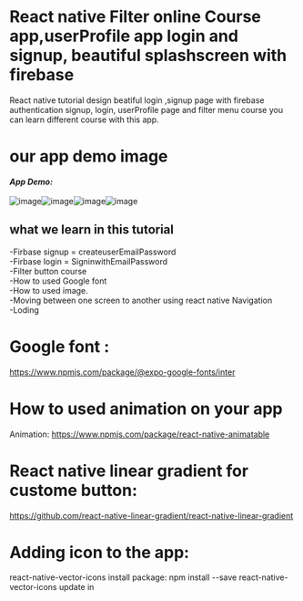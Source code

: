 # React native Filter online Course app,userProfile app login and signup, beautiful splashscreen with firebase 
React native tutorial design beatiful login ,signup page with firebase authentication signup, login, userProfile page and 
filter menu course you can learn different course with this app.

# our app demo image
***App Demo:***<br><br>
![image](https://user-images.githubusercontent.com/88832201/166866541-3e0fe244-af2e-4fdd-ba48-404294882c3c.png)![image](https://user-images.githubusercontent.com/88832201/166866612-09e5f8e5-bc33-42a3-996d-d01de8cf778c.png)![image](https://user-images.githubusercontent.com/88832201/166866655-0328e67c-375a-4e8b-8b18-c65c0a7ed3bf.png)![image](https://user-images.githubusercontent.com/88832201/166865999-c3048ee7-95c6-4d37-a861-29571171683a.png) 

## what we learn in this tutorial
  -Firbase signup = createuserEmailPassword<br>
  -Firbase login = SigninwithEmailPassword<br>
  -Filter button course<br>
  -How to used Google font<br>
  -How to used image.<br>
  -Moving between one screen to another using react native Navigation<br>
  -Loding <br>


# Google font : 
https://www.npmjs.com/package/@expo-google-fonts/inter

# How to used animation on your app
Animation: https://www.npmjs.com/package/react-native-animatable

# React native linear gradient for custome button: 
https://github.com/react-native-linear-gradient/react-native-linear-gradient

# Adding icon to the app: 
react-native-vector-icons install package: npm install --save react-native-vector-icons update in
